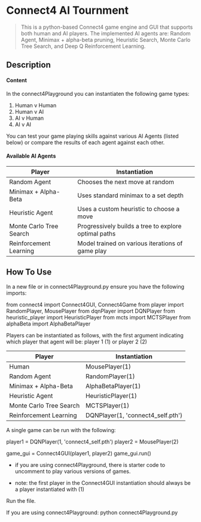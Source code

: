 # Connect4 AI Tournment

> This is a python-based Connect4 game engine and GUI that supports both human and AI players. The implemented AI agents are: Random Agent, Minimax + alpha-beta pruning, Heuristic Search, Monte Carlo Tree Search, and Deep Q Reinforcement Learning.  

## Description

#### Content

In the connect4Playground you can instantiaten the following game types:

1. Human v Human 
2. Human v AI
3. AI v Human
4. AI v AI

You can test your game playing skills against various AI Agents (listed below) or compare the results of each agent against each other. 

#### Available AI Agents

| Player                  | Instantiation                     | 
| ----------------------- | --------------------------------- |
| Random Agent            | Chooses the next move at random   |
| Minimax + Alpha-Beta    | Uses standard minimax to a set depth |
| Heuristic Agent         | Uses a custom heuristic to choose a move | 
| Monte Carlo Tree Search | Progressively builds a tree to explore optimal paths| 
| Reinforcement Learning  | Model trained on various iterations of game play|


## How To Use

In a new file or in connect4Playground.py ensure you have the following imports:

from connect4 import Connect4GUI, Connect4Game
from player import RandomPlayer, MousePlayer
from dqnPlayer import DQNPlayer
from heuristic_player import HeuristicPlayer
from mcts import MCTSPlayer
from alphaBeta import AlphaBetaPlayer

Players can be instantiated as follows, with the first argument indicating which player that agent will be: player 1 (1) or player 2 (2)

| Player                  | Instantiation                     | 
| ----------------------- | --------------------------------- |
| Human                   | MousePlayer(1)                    |
| Random Agent            | RandomPlayer(1)                   |
| Minimax + Alpha-Beta    | AlphaBetaPlayer(1)                |
| Heuristic Agent         | HeuristicPlayer(1)                | 
| Monte Carlo Tree Search | MCTSPlayer(1)                     | 
| Reinforcement Learning  | DQNPlayer(1, 'connect4_self.pth') |

A single game can be run with the following:

player1 = DQNPlayer(1, 'connect4_self.pth')
player2 = MousePlayer(2)

game_gui = Connect4GUI(player1, player2)
game_gui.run()

- if you are using connect4Playground, there is starter code to uncomment to play various versions of games.

- note: the first player in the Connect4GUI instantiation should always be a player instantiated with (1)

Run the file. 

If you are using connect4Playground: python connect4Playground.py










